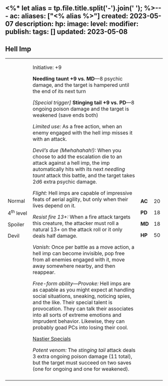 <%* let alias = tp.file.title.split('-').join(' '); %>---
ac: 
aliases: ["<% alias %>"]
created: 2023-05-07
description: 
hp: 
image: 
level: 
modifier: 
publish: 
tags: []
updated: 2023-05-08
---

## Hell Imp

<table>
<colgroup>
<col style="width: 16%" />
<col style="width: 72%" />
<col style="width: 5%" />
<col style="width: 5%" />
</colgroup>
<tbody>
<tr class="odd">
<td><p>Normal</p>
<p>4<sup>th</sup> level</p>
<p>Spoiler</p>
<p>Devil</p></td>
<td><p>Initiative: +9</p>
<p><strong>Needling taunt +9 vs. MD</strong>—8 psychic damage, and the
target is hampered until the end of its next turn</p>
<p><em>[Special trigger]</em> <strong>Stinging tail +9 vs. PD</strong>—8
ongoing poison damage and the target is weakened (save ends both)</p>
<p><em>Limited use:</em> As a free action, when an enemy engaged with
the hell imp misses it with an attack.</p>
<p><em>Devil’s due (Mwhahahah!):</em> When you choose to add the
escalation die to an attack against a hell imp, the imp automatically
hits with its next <em>needling taunt</em> attack this battle, and the
target takes 2d6 extra psychic damage.</p>
<p><em>Flight:</em> Hell imps are capable of impressive feats of aerial
agility, but only when their lives depend on it.</p>
<p><em>Resist fire 13+:</em> When a fire attack targets this creature,
the attacker must roll a natural 13+ on the attack roll or it only deals
half damage.</p>
<p><em>Vanish:</em> Once per battle as a move action, a hell imp can
become invisible, pop free from all enemies engaged with it, move away
somewhere nearby, and then reappear.</p>
<p><em>Free-form ability—Provoke:</em> Hell imps are as capable as you
might expect at handling social situations, sneaking, noticing spies,
and the like. Their special talent is provocation. They can talk their
associates into all sorts of extreme emotions and imprudent behavior.
Likewise, they can probably goad PCs into losing their cool.</p>
<p><u>Nastier Specials</u></p>
<p><em>Potent venom:</em> The <em>stinging tail</em> attack deals 3
extra ongoing poison damage (11 total), but the target must succeed on
two saves (one for ongoing and one for weakened).</p></td>
<td><p><strong>AC</strong></p>
<p><strong>PD</strong></p>
<p><strong>MD</strong></p>
<p><strong>HP</strong></p></td>
<td><p>20</p>
<p>18</p>
<p>18</p>
<p>50</p></td>
</tr>
<tr class="even">
<td></td>
<td></td>
<td></td>
<td></td>
</tr>
</tbody>
</table>
